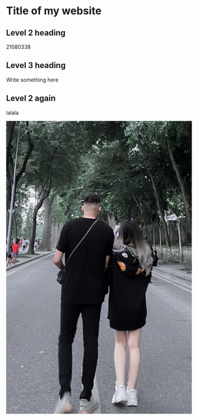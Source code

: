# Title of my website

## Level 2 heading 
21080338

## Level 3 heading
Write something here

## Level 2 again
lalala

![](images/IMG_3377_jpg.jpg)
